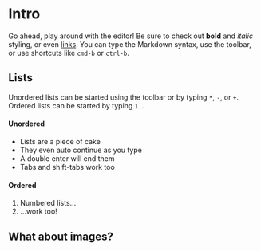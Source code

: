 # Intro

Go ahead, play around with the editor! Be sure to check out **bold** and _italic_ styling, or even [links](https://google.com). You can type the Markdown syntax, use the toolbar, or use shortcuts like `cmd-b` or `ctrl-b`.

## Lists

Unordered lists can be started using the toolbar or by typing `*`, `-`, or `+`. Ordered lists can be started by typing `1.`.

#### Unordered

- Lists are a piece of cake
- They even auto continue as you type
- A double enter will end them
- Tabs and shift-tabs work too

#### Ordered

1. Numbered lists...
2. ...work too!

## What about images?
